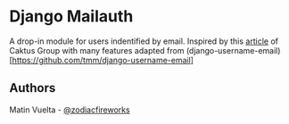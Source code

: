 # Django Mailauth

A drop-in module for users indentified by email. Inspired by this [article](https://www.caktusgroup.com/blog/2013/08/07/migrating-custom-user-model-django/) of Caktus Group with many features adapted from (django-username-email)[https://github.com/tmm/django-username-email]

## Authors

Matin Vuelta - [@zodiacfireworks](https://github.com/zodiacfireworks)
